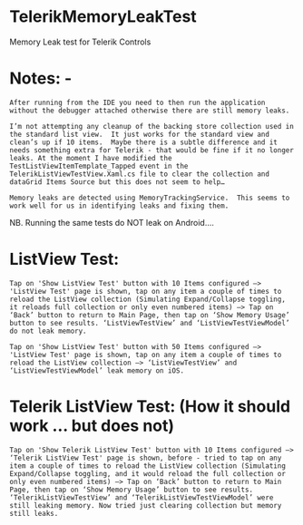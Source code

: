 # TelerikMemoryLeakTest
Memory Leak test for Telerik Controls

 
# Notes: -

	After running from the IDE you need to then run the application without the debugger attached otherwise there are still memory leaks.
	
    I’m not attempting any cleanup of the backing store collection used in the standard list view.  It just works for the standard view and clean’s up if 10 items.  Maybe there is a subtle difference and it needs something extra for Telerik - that would be fine if it no longer leaks. At the moment I have modified the TestListViewItemTemplate_Tapped event in the TelerikListViewTestView.Xaml.cs file to clear the collection and dataGrid Items Source but this does not seem to help…
	
    Memory leaks are detected using MemoryTrackingService.  This seems to work well for us in identifying leaks and fixing them.  

NB. Running the same tests do NOT leak on Android….

# ListView Test:
	Tap on 'Show ListView Test' button with 10 Items configured —> 'ListView Test' page is shown, tap on any item a couple of times to reload the ListView collection (Simulating Expand/Collapse toggling, it reloads full collection or only even numbered items) —> Tap on ‘Back’ button to return to Main Page, then tap on ‘Show Memory Usage’ button to see results. ‘ListViewTestView’ and ‘ListViewTestViewModel’ do not leak memory. 
	
    Tap on 'Show ListView Test' button with 50 Items configured —> 'ListView Test' page is shown, tap on any item a couple of times to reload the ListView collection —> ‘ListViewTestView’ and ‘ListViewTestViewModel’ leak memory on iOS.

# Telerik ListView Test: (How it should work … but does not)
	Tap on 'Show Telerik ListView Test' button with 10 Items configured —> ‘Telerik ListView Test' page is shown, before - tried to tap on any item a couple of times to reload the ListView collection (Simulating Expand/Collapse toggling, and it would reload the full collection or only even numbered items) —> Tap on ‘Back’ button to return to Main Page, then tap on ‘Show Memory Usage’ button to see results. ‘TelerikListViewTestView’ and ‘TelerikListViewTestViewModel’ were still leaking memory. Now tried just clearing collection but memory still leaks.
	






